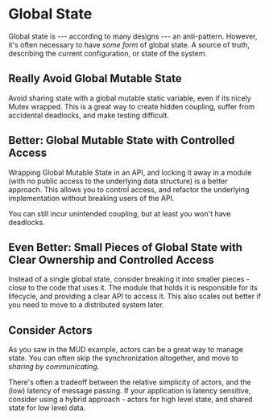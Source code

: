 # Global State

Global state is --- according to many designs --- an anti-pattern. However, it's often necessary to have *some form* of global state. A source of truth, describing the current configuration, or state of the system.

## Really Avoid Global Mutable State

Avoid sharing state with a global mutable static variable, even if its nicely Mutex wrapped. This is a great way to create hidden coupling, suffer from accidental deadlocks, and make testing difficult.

## Better: Global Mutable State with Controlled Access

Wrapping Global Mutable State in an API, and locking it away in a module (with no public access to the underlying data structure) is a better approach. This allows you to control access, and refactor the underlying implementation without breaking users of the API.

You can still incur unintended coupling, but at least you won't have deadlocks.

## Even Better: Small Pieces of Global State with Clear Ownership and Controlled Access

Instead of a single global state, consider breaking it into smaller pieces - close to the code that uses it. The module that holds it is responsible for its lifecycle, and providing a clear API to access it. This also scales out better if you need to move to a distributed system later.

## Consider Actors

As you saw in the MUD example, actors can be a great way to manage state. You can often skip the synchronization altogether, and move to *sharing by communicating*.

There's often a tradeoff between the relative simplicity of actors, and the (low) latency of message passing. If your application is latency sensitive, consider using a hybrid approach - actors for high level state, and shared state for low level data.